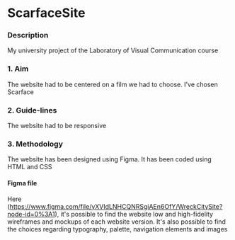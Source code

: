 # ScarfaceSite

### Description
My university project of the Laboratory of Visual Communication course

### 1. Aim
The website had to be centered on a film we had to choose. I've chosen Scarface

### 2. Guide-lines
The website had to be responsive 

### 3. Methodology
The website has been designed using Figma. It has been coded using HTML and CSS

#### Figma file
Here (https://www.figma.com/file/yXVIdLNHCQNRSgiAEn6OfY/WreckCitySite?node-id=0%3A1), it's possible to find 
the website low and high-fidelity wireframes and mockups of each website version. It's also possible to find the choices regarding 
typography, palette, navigation elements and images

